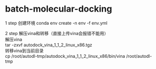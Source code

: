# batch-molecular-docking

1 step 创建环境
conda env create -n env -f env.yml <br>

2 step 解压vina和转移（直接上传vina会报错不能用）<br>
解压vina <br>
tar -zxvf autodock_vina_1_1_2_linux_x86.tgz<br>
转移vina到当前目录<br>
cp /root/autodl-tmp/autodock_vina_1_1_2_linux_x86/bin/vina /root/autodl-tmp <br>
